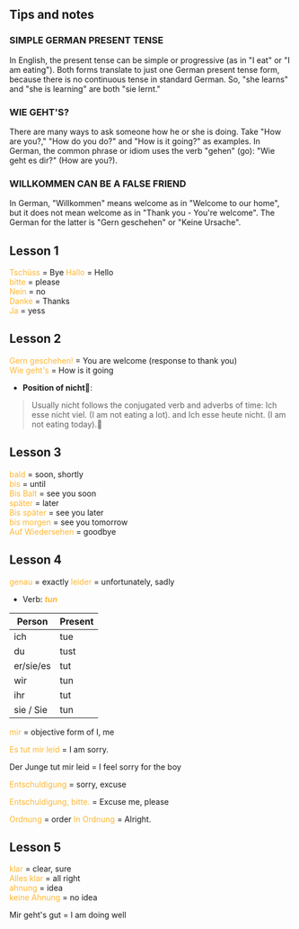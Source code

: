 
## Tips and notes

### SIMPLE GERMAN PRESENT TENSE

In English, the present tense can be simple or progressive (as in "I eat" or "I am eating"). Both forms translate to just one German present tense form, because there is no continuous tense in standard German. So, "she learns" and "she is learning" are both "sie lernt."

### WIE GEHT'S?

There are many ways to ask someone how he or she is doing. Take "How are you?," "How do you do?" and "How is it going?" as examples. In German, the common phrase or idiom uses the verb "gehen" (go): "Wie geht es dir?" (How are you?).

### WILLKOMMEN CAN BE A FALSE FRIEND

In German, "Willkommen" means welcome as in "Welcome to our home", but it does not mean welcome as in "Thank you - You're welcome". The German for the latter is "Gern geschehen" or "Keine Ursache".

## Lesson 1
<font color = #ffb732> Tschüss </font> = Bye
<font color = #ffb732> Hallo </font> = Hello  
<font color = #ffb732> bitte </font> = please  
<font color = #ffb732> Nein </font> = no  
<font color = #ffb732> Danke </font> = Thanks  
<font color = #ffb732> Ja </font> = yess

## Lesson 2
<font color = #ffb732> Gern geschehen! </font> = You are welcome (response to thank you)  
<font color = #ffb732> Wie geht's </font> = How is it going  

- **Position of nicht**:
> Usually nicht follows the conjugated verb and adverbs of time: Ich esse nicht viel. (I am not eating a lot). and Ich esse heute nicht. (I am not eating today).

## Lesson 3
<font color = #ffb732> bald </font> = soon, shortly  
<font color = #ffb732> bis </font> = until  
<font color = #ffb732> Bis Balt </font> = see you soon  
<font color = #ffb732> später </font> = later  
<font color = #ffb732> Bis später </font> = see you later  
<font color = #ffb732> bis morgen </font> = see you tomorrow  
<font color = #ffb732> Auf Wiedersehen </font> = goodbye


## Lesson 4
<font color = #ffb732> genau </font> = exactly
<font color = #ffb732> leider </font> = unfortunately, sadly

- Verb: <font color = #ffb732> **_tun_** </font>

| Person | Present |
| --------- | ----------- |
| ich | tue |
| du | tust |
| er/sie/es | tut |
| wir | tun |
| ihr | tut |
| sie / Sie | tun |

<font color = #ffb732> mir </font> = objective form of I, me

<font color = #ffb732> Es tut mir leid </font> = I am sorry.

Der Junge tut mir leid = I feel sorry for the boy

<font color = #ffb732> Entschuldigung </font> = sorry, excuse

<font color = #ffb732> Entschuldigung, bitte. </font> = Excuse me, please

<font color = #ffb732> Ordnung </font> = order
<font color = #ffb732> In Ordnung </font> = Alright.

## Lesson 5
<font color = #ffb732> klar </font> = clear, sure  
<font color = #ffb732> Alles klar </font> = all right  
<font color = #ffb732> ahnung </font> = idea  
<font color = #ffb732> keine Ahnung </font> = no idea  

Mir geht's gut = I am doing well













  


